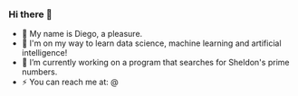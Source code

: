 ### Hi there 👋
- 🌱 My name is Diego, a pleasure.
- 🔭 I'm on my way to learn data science, machine learning and artificial intelligence!
- 🤔 I’m currently working on a program that searches for Sheldon's prime numbers.
- ⚡ You can reach me at: @

<!--
**EnerDF/EnerDF** is a ✨ _special_ ✨ repository because its `README.md` (this file) appears on your GitHub profile.

Here are some ideas to get you started:

-
- 🌱 I’m currently learning ...
- 👯 I’m looking to collaborate on ...
- 🤔 I’m looking for help with ...
- 💬 Ask me about ...
- 📫 How to reach me: ...
- 😄 Pronouns: ...
- ⚡ Fun fact: ...
-->

